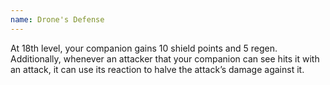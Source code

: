 ```yaml
---
name: Drone's Defense
---
```

At 18th level, your companion gains 10 shield points and 5 regen. Additionally, whenever an attacker that your
companion can see hits it with an attack, it can use its reaction to halve the attack’s damage against it.
